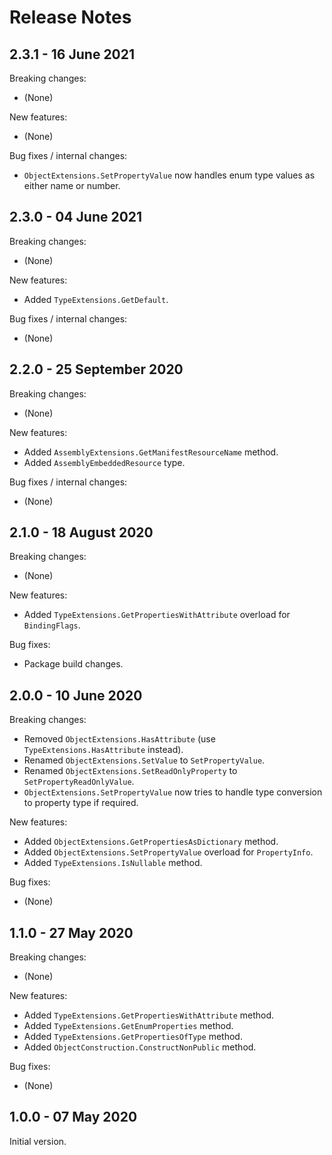 # Release Notes

## 2.3.1 - 16 June 2021

Breaking changes:
- (None)

New features:
- (None)

Bug fixes / internal changes:
- `ObjectExtensions.SetPropertyValue` now handles enum type values as either name or number.

## 2.3.0 - 04 June 2021

Breaking changes:
- (None)

New features:
- Added `TypeExtensions.GetDefault`.

Bug fixes / internal changes:
- (None)

## 2.2.0 - 25 September 2020

Breaking changes:
- (None)

New features:
- Added `AssemblyExtensions.GetManifestResourceName` method.
- Added `AssemblyEmbeddedResource` type.

Bug fixes / internal changes:
- (None)

## 2.1.0 - 18 August 2020

Breaking changes:
- (None)

New features:
- Added `TypeExtensions.GetPropertiesWithAttribute` overload for `BindingFlags`.

Bug fixes:
- Package build changes.

## 2.0.0 - 10 June 2020

Breaking changes:
- Removed `ObjectExtensions.HasAttribute`  (use `TypeExtensions.HasAttribute` instead).
- Renamed `ObjectExtensions.SetValue` to `SetPropertyValue`.
- Renamed `ObjectExtensions.SetReadOnlyProperty` to `SetPropertyReadOnlyValue`.
- `ObjectExtensions.SetPropertyValue` now tries to handle type conversion to property type if required.

New features:
- Added `ObjectExtensions.GetPropertiesAsDictionary` method.
- Added `ObjectExtensions.SetPropertyValue` overload for `PropertyInfo`.
- Added `TypeExtensions.IsNullable` method.

Bug fixes:
- (None)

## 1.1.0 - 27 May 2020

Breaking changes:
- (None)

New features:
- Added `TypeExtensions.GetPropertiesWithAttribute` method.
- Added `TypeExtensions.GetEnumProperties` method.
- Added `TypeExtensions.GetPropertiesOfType` method.
- Added `ObjectConstruction.ConstructNonPublic` method.

Bug fixes:
- (None)

## 1.0.0 - 07 May 2020

Initial version.
